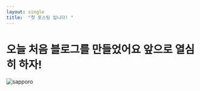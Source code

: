 ```yaml
---
layout: single
title:  "첫 포스팅 입니다! "
---
```


# 오늘 처음 블로그를 만들었어요 앞으로 열심히 하자! 




![sapporo](https://wlghkscq.github.io/images/2022-11-18-first/sapporo.jpg)

